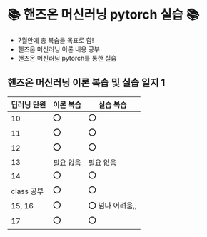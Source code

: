 # 📚 핸즈온 머신러닝 pytorch 실습 📚

- 7월안에 총 복습을 목표로 함!
- 핸즈온 머신러닝 이론 내용 공부
- 핸즈온 머신러닝 pytorch를 통한 실습

## 핸즈온 머신러닝 이론 복습 및 실습 일지 1

|딥러닝 단원|이론 복습|실습 복습|
|------|---|---|
|10|⭕|⭕|
|11|⭕|⭕|
|12|⭕|⭕|
|13|필요 없음|필요 없음|
|14|⭕|⭕|
|class 공부|⭕|⭕|
|15, 16|⭕|⭕ 넘나 어려움,,|
|17|⭕|⭕|





